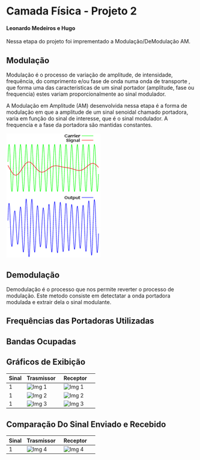 ﻿# Camada Física - Projeto 2 
#### Leonardo Medeiros e Hugo

Nessa etapa do projeto foi imprementado a Modulação/DeModulação AM.

## Modulação
Modulação é o processo de variação de amplitude, de intensidade, frequência, do comprimento e/ou fase de onda numa onda de transporte , que forma uma das caracteristicas de um sinal portador (amplitude, fase ou frequencia) estes variam proporcionalmente ao sinal modulador.

A Modulação em Amplitude (AM) desenvolvida nessa etapa é a forma de modulação em que a amplitude de um sinal senoidal chamado portadora, varia em função do sinal de interesse, que é o sinal modulador. A frequencia e a fase da portadora sâo mantidas constantes.

![Img Mod](doc/Modulador.png)

## Demodulação
Demodulação é o processo que nos permite reverter o processo de modulação. Este metodo consiste em detectatar a onda portadora modulada e extrair dela o sinal modulante.

## Frequências das Portadoras Utilizadas


## Bandas Ocupadas


## Gráficos de Exibição
| Sinal |             Trasmissor             |             Receptor             |
| ----- | ---------------------------------- | -------------------------------- |
|  1    |![Img 1](imgs/trasmissorImg1.png)   | ![Img 1](imgs/receptorImg1.png)  |
|  1    |![Img 2](imgs/trasmissorImg2.png)   | ![Img 2](imgs/receptorImg2.png)  |
|  1    |![Img 3](imgs/trasmissorImg3.png)   | ![Img 3](imgs/receptorImg3.png)  |


## Comparação Do Sinal Enviado e Recebido
| Sinal |             Trasmissor             |             Receptor             |
| ----- | ---------------------------------- | -------------------------------- |
|  1    |![Img 4](imgs/trasmissorImg4.png)   | ![Img 4](imgs/receptorImg4.png)  |


